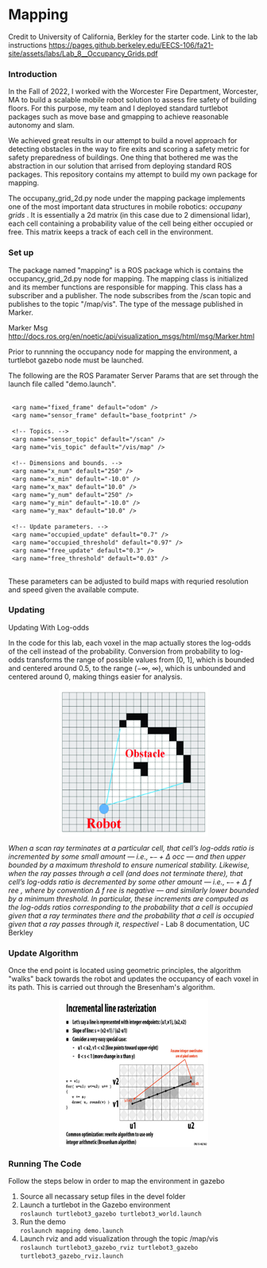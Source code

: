 # Mapping

Credit to University of California, Berkley for the starter code. Link to the lab instructions https://pages.github.berkeley.edu/EECS-106/fa21-site/assets/labs/Lab_8__Occupancy_Grids.pdf

### Introduction

In the Fall of 2022, I worked with the Worcester Fire Department, Worcester, MA to build a scalable mobile robot solution to assess fire safety of building floors. For this purpose, my team and I deployed standard turtlebot packages such as move base and gmapping to achieve reasonable autonomy and slam. 

We achieved great results in our attempt to build a novel approach for detecting obstacles in the way to fire exits and scoring a safety metric for safety preparedness of buildings. One thing that bothered me was the abstraction in our solution that arrised from deploying standard ROS packages. This repository contains my attempt to build my own package for mapping. 

The occupany_grid_2d.py node under the mapping package implements one of the most important data structures in mobile robotics: <i> occupany grids </i>. It is essentially a 2d matrix (in this case due to 2 dimensional lidar), each cell containing a probability value of the cell being either occupied or free. This matrix keeps a track of each cell in the environment. 
  
### Set up 
  
The package named "mapping" is a ROS package which is contains the occupancy_grid_2d.py node for mapping. The mapping class is initialized and its member functions are responsible for mapping. This class has a subscriber and a publisher. The node subscribes from the /scan topic and publishes to the topic "/map/vis". The type of the message published in Marker. 
  
Marker Msg
http://docs.ros.org/en/noetic/api/visualization_msgs/html/msg/Marker.html
  
Prior to runnning the occupancy node for mapping the environment, a turtlebot gazebo node must be launched. 
  
The following are the ROS Paramater Server Params that are set through the launch file called "demo.launch".
  
``` 

 <arg name="fixed_frame" default="odom" />
 <arg name="sensor_frame" default="base_footprint" />

 <!-- Topics. -->
 <arg name="sensor_topic" default="/scan" />
 <arg name="vis_topic" default="/vis/map" />

 <!-- Dimensions and bounds. -->
 <arg name="x_num" default="250" />
 <arg name="x_min" default="-10.0" />
 <arg name="x_max" default="10.0" />
 <arg name="y_num" default="250" />
 <arg name="y_min" default="-10.0" />
 <arg name="y_max" default="10.0" />

 <!-- Update parameters. -->
 <arg name="occupied_update" default="0.7" />
 <arg name="occupied_threshold" default="0.97" />
 <arg name="free_update" default="0.3" />
 <arg name="free_threshold" default="0.03" />
  
```

These parameters can be adjusted to build maps with requried resolution and speed given the available compute.

### Updating 

Updating With Log-odds

In the code for this lab, each voxel in the map actually stores the log-odds of the cell instead of the probability. Conversion from probability to log-odds transforms the range of possible values from [0, 1], which is bounded and centered around 0.5, to the range (−∞, ∞), which is unbounded and centered around 0, making things easier for analysis.

<p align="center"><img align="center" src="https://raw.githubusercontent.com/deveshdatwani/lidar-mapping/main/assets/log-odds.png" height=300, width=300></p>

<i> When a scan ray terminates at a particular cell, that cell’s log-odds ratio is incremented by some small amount — i.e., ` ←− ` + ∆ occ — and then upper bounded by a maximum threshold to ensure numerical stability. Likewise, when the ray passes through a cell (and does not terminate there), that cell’s log-odds ratio is decremented by some other amount — i.e., ` ←− ` + ∆ f ree , where by convention ∆ f ree is negative — and similarly lower bounded by a minimum threshold. In particular, these increments are computed as the log-odds ratios corresponding to the probability that a cell is occupied given that a ray terminates there and the probability that a cell is occupied given that a ray passes through it, respectivel </i> - Lab 8 documentation, UC Berkley

### Update Algorithm

Once the end point is located using geometric principles, the algorithm "walks" back towards the robot and updates the occupancy of each voxel in its path. This is carried out through the Bresenham's algorithm.

<p align="center"><img align="center" src="https://raw.githubusercontent.com/deveshdatwani/lidar-mapping/main/assets/bresenham.png" height=300, width=300></p>


### Running The Code 

Follow the steps below in order to map the environment in gazebo 

1. Source all necassary setup files in the devel folder
2. Launch a turtlebot in the Gazebo environment <br>
``` roslaunch turtlebot3_gazebo turtlebot3_world.launch ```
3. Run the demo <br>
``` roslaunch mapping demo.launch ```
4. Launch rviz and add visualization through the topic /map/vis <br>
``` roslaunch turtlebot3_gazebo_rviz turtlebot3_gazebo turtlebot3_gazebo_rviz.launch ```



  
  
